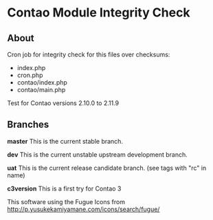 Contao Module Integrity Check
=============================

## About

Cron job for integrity check for this files over checksums:
* index.php
* cron.php
* contao/index.php
* contao/main.php

Test for Contao versions 2.10.0 to 2.11.9

## Branches

**master** This is the current stable branch.

**dev** This is the current unstable upstream development branch.

**uat** This is the current release candidate branch. (see tags with "rc" in name)

**c3version** This is a first try for Contao 3 

This software using the Fugue Icons from http://p.yusukekamiyamane.com/icons/search/fugue/
